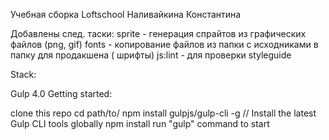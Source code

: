 Учебная сборка Loftschool Наливайкина Константина

Добавлены след. таски:
sprite - генерация спрайтов из графических файлов (png, gif)
fonts - копирование файлов из папки с исходниками в папку для продакшена (
шрифты)
js:lint - для проверки styleguide

Stack:

Gulp 4.0
Getting started:

clone this repo
cd path/to/
npm install gulpjs/gulp-cli -g // Install the latest Gulp CLI tools globally
npm install
run "gulp" command to start